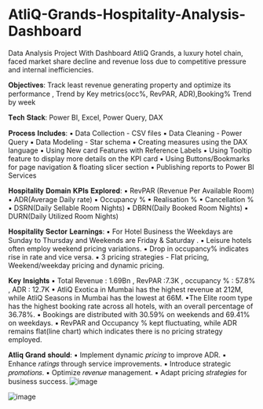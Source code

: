 # AtliQ-Grands-Hospitality-Analysis-Dashboard
Data Analysis Project With Dashboard
AtliQ Grands, a luxury hotel chain, faced market share decline and revenue loss due to competitive pressure and internal inefficiencies.

𝐎𝐛𝐣𝐞𝐜𝐭𝐢𝐯𝐞𝐬: Track least revenue generating property and optimize its performance , Trend by Key metrics(occ%, RevPAR, ADR),Booking% Trend by week

𝐓𝐞𝐜𝐡 𝐒𝐭𝐚𝐜𝐤:
Power BI, Excel, Power Query, DAX

𝐏𝐫𝐨𝐜𝐞𝐬𝐬 𝐈𝐧𝐜𝐥𝐮𝐝𝐞𝐬:
▪ Data Collection - CSV files
▪ Data Cleaning  - Power Query
▪ Data Modeling - Star schema
▪ Creating measures using the DAX language
▪ Using New card Features with Reference Labels
▪ Using Tooltip feature to display more details on the KPI card
▪ Using Buttons/Bookmarks for page navigation & floating slicer section
▪ Publishing reports to Power BI Services

𝐇𝐨𝐬𝐩𝐢𝐭𝐚𝐥𝐢𝐭𝐲 𝐃𝐨𝐦𝐚𝐢𝐧 𝐊𝐏𝐈𝐬 𝐄𝐱𝐩𝐥𝐨𝐫𝐞𝐝:
▪ RevPAR (Revenue Per Available Room)
▪ ADR(Average Daily rate)
▪ Occupancy %
▪ Realisation %
▪ Cancellation %
▪ DSRN(Daily Sellable Room Nights)
▪ DBRN(Daily Booked Room Nights)
▪ DURN(Daily Utilized Room Nights)

𝐇𝐨𝐬𝐩𝐢𝐭𝐚𝐥𝐢𝐭𝐲 𝐒𝐞𝐜𝐭𝐨𝐫 𝐋𝐞𝐚𝐫𝐧𝐢𝐧𝐠𝐬:
▪ For Hotel Business the Weekdays are Sunday to Thursday and Weekends are Friday & Saturday .
▪ Leisure hotels often employ weekend pricing variations.
▪ Drop in occupancy% indicates rise in rate and vice versa.
▪ 3 pricing strategies - Flat pricing, Weekend/weekday pricing and dynamic pricing.

𝐊𝐞𝐲 𝐈𝐧𝐬𝐢𝐠𝐡𝐭𝐬
▪ Total Revenue : 1.69Bn , RevPAR :7.3K , occupancy % : 57.8% , ADR : 12.7K
▪ AtliQ Exotica in Mumbai has the highest revenue at 212M, while AtliQ Seasons in Mumbai has the lowest at 66M.
▪The Elite room type has the highest booking rate across all hotels, with an overall percentage of 36.78%.
▪ Bookings are distributed with 30.59% on weekends and 69.41% on weekdays.
▪ RevPAR and Occupancy % kept fluctuating, while ADR remains flat(line chart) which indicates there is no pricing strategy employed.

𝐀𝐭𝐥𝐢𝐪 𝐆𝐫𝐚𝐧𝐝 𝐬𝐡𝐨𝐮𝐥𝐝:
 ▪ Implement dynamic 𝑝𝑟𝑖𝑐𝑖𝑛𝑔 to improve ADR.
 ▪ Enhance 𝑟𝑎𝑡𝑖𝑛𝑔𝑠 through service improvements.
 ▪ Introduce strategic 𝑝𝑟𝑜𝑚𝑜𝑡𝑖𝑜𝑛𝑠.
 ▪ Optimize 𝑟𝑒𝑣𝑒𝑛𝑢𝑒 management.
 ▪ Adapt pricing 𝑠𝑡𝑟𝑎𝑡𝑒𝑔𝑖𝑒𝑠 for business success.
![image](https://github.com/user-attachments/assets/1877843a-415e-4f5e-ad6a-8f5937bce2c8)

![image](https://github.com/user-attachments/assets/3f2ba5a2-d17f-4877-8cda-34c2d2287ecd)
